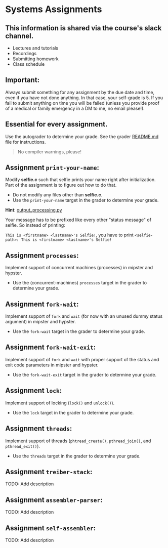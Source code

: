 # Systems Assignments

## This information is shared via the course's slack channel.

- Lectures and tutorials
- Recordings
- Submitting homework
- Class schedule



## Important:

Always submit something for any assignment by the due date and time, even if you have not done anything.
In that case, your self-grade is 5. If you fail to submit anything on time you will be failed (unless you provide proof of a medical or family emergency in a DM to me, no email please!).



## Essential for every assignment.

Use the autograder to determine your grade. See the grader [README.md](https://github.com/cksystemsteaching/selfie/blob/master/grader/README.md) file for instructions.

> No compiler warnings, please!



## Assignment `print-your-name`:

Modify **selfie.c** such that selfie prints your name right after initialization.
Part of the assignment is to figure out how to do that.

- Do not modify any files other than **selfie.c**.
- Use the `print-your-name` target in the grader to determine your grade.

**Hint**: [output_processing.py](https://github.com/cksystemsteaching/selfie/blob/e5b752478f774a384ab6ebd382acc6bdad0ea5df/grader/lib/output_processing.py#L8)

Your message has to be prefixed like every other "status message" of selfie.
So instead of printing: 

`This is <firstname> <lastname>'s Selfie!`, you have to print `<selfie-path>: This is <firstname> <lastname>'s Selfie!`



## Assignment `processes`:

Implement support of concurrent machines (processes) in mipster and hypster.

- Use the (concurrent-machines) `processes` target in the grader to determine your grade.



## Assignment `fork-wait`: 

Implement support of `fork` and `wait` (for now with an unused dummy status argument) in mipster and hypster. 

- Use the `fork-wait` target in the grader to determine your grade.



## Assignment `fork-wait-exit`:

Implement support of `fork` and `wait` with proper support of the status and exit code parameters in mipster and hypster. 

- Use the `fork-wait-exit` target in the grader to determine your grade.



## Assignment `lock`: 

Implement support of locking (`lock()` and `unlock()`). 

- Use the `lock` target in the grader to determine your grade.



## Assignment `threads`:

Implement support of threads (`phtread_create()`, `pthread_join()`, and `pthread_exit()`). 

- Use the `threads` target in the grader to determine your grade. 



## Assignment `treiber-stack`:

TODO: Add description 

## Assignment `assembler-parser`:

TODO: Add description 

## Assignment `self-assembler`:

TODO: Add description 
